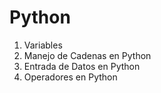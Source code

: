 # Python
1. Variables
2. Manejo de Cadenas en Python
3. Entrada de Datos en Python
4. Operadores en Python